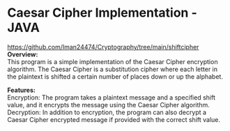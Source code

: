 # **Caesar Cipher Implementation - JAVA**
https://github.com/Iman24474/Cryptography/tree/main/shiftcipher
**Overview:**  
This program is a simple implementation of the Caesar Cipher encryption algorithm. The Caesar Cipher is a substitution cipher where each letter in the plaintext is shifted a certain number of places down or up the alphabet.

**Features:**  
Encryption: The program takes a plaintext message and a specified shift value, and it encrypts the message using the Caesar Cipher algorithm.  
Decryption: In addition to encryption, the program can also decrypt a Caesar Cipher encrypted message if provided with the correct shift value.
